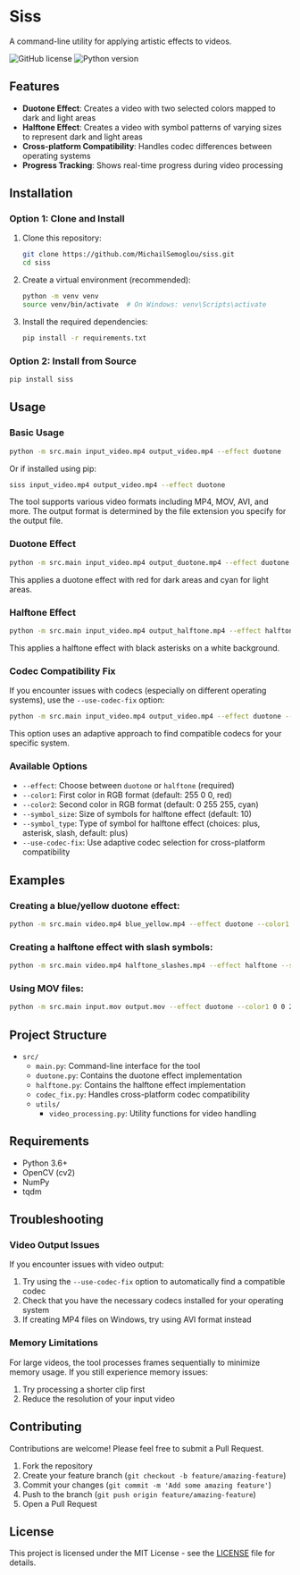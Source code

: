 # Siss

A command-line utility for applying artistic effects to videos.

![GitHub license](https://img.shields.io/github/license/MichailSemoglou/siss)
![Python version](https://img.shields.io/badge/python-3.6%2B-blue)

## Features

- **Duotone Effect**: Creates a video with two selected colors mapped to dark and light areas
- **Halftone Effect**: Creates a video with symbol patterns of varying sizes to represent dark and light areas
- **Cross-platform Compatibility**: Handles codec differences between operating systems
- **Progress Tracking**: Shows real-time progress during video processing

## Installation

### Option 1: Clone and Install

1. Clone this repository:

   ```bash
   git clone https://github.com/MichailSemoglou/siss.git
   cd siss
   ```

2. Create a virtual environment (recommended):
   ```bash
   python -m venv venv
   source venv/bin/activate  # On Windows: venv\Scripts\activate
   ```

3. Install the required dependencies:
   ```bash
   pip install -r requirements.txt
   ```

### Option 2: Install from Source

```bash
pip install siss
```

## Usage

### Basic Usage

```bash
python -m src.main input_video.mp4 output_video.mp4 --effect duotone
```

Or if installed using pip:

```bash
siss input_video.mp4 output_video.mp4 --effect duotone
```

The tool supports various video formats including MP4, MOV, AVI, and more. The output format is determined by the file extension you specify for the output file.

### Duotone Effect

```bash
python -m src.main input_video.mp4 output_duotone.mp4 --effect duotone --color1 255 0 0 --color2 0 255 255
```

This applies a duotone effect with red for dark areas and cyan for light areas.

### Halftone Effect

```bash
python -m src.main input_video.mp4 output_halftone.mp4 --effect halftone --symbol_size 12 --symbol_type asterisk --color1 0 0 0 --color2 255 255 255
```

This applies a halftone effect with black asterisks on a white background.

### Codec Compatibility Fix

If you encounter issues with codecs (especially on different operating systems), use the `--use-codec-fix` option:

```bash
python -m src.main input_video.mp4 output_video.mp4 --effect duotone --use-codec-fix
```

This option uses an adaptive approach to find compatible codecs for your specific system.

### Available Options

- `--effect`: Choose between `duotone` or `halftone` (required)
- `--color1`: First color in RGB format (default: 255 0 0, red)
- `--color2`: Second color in RGB format (default: 0 255 255, cyan)
- `--symbol_size`: Size of symbols for halftone effect (default: 10)
- `--symbol_type`: Type of symbol for halftone effect (choices: plus, asterisk, slash, default: plus)
- `--use-codec-fix`: Use adaptive codec selection for cross-platform compatibility

## Examples

### Creating a blue/yellow duotone effect:

```bash
python -m src.main video.mp4 blue_yellow.mp4 --effect duotone --color1 0 0 255 --color2 255 255 0
```

### Creating a halftone effect with slash symbols:

```bash
python -m src.main video.mp4 halftone_slashes.mp4 --effect halftone --symbol_type slash --symbol_size 15
```

### Using MOV files:

```bash
python -m src.main input.mov output.mov --effect duotone --color1 0 0 255 --color2 255 255 0
```

## Project Structure

- `src/`
  - `main.py`: Command-line interface for the tool
  - `duotone.py`: Contains the duotone effect implementation
  - `halftone.py`: Contains the halftone effect implementation
  - `codec_fix.py`: Handles cross-platform codec compatibility
  - `utils/`
    - `video_processing.py`: Utility functions for video handling

## Requirements

- Python 3.6+
- OpenCV (cv2)
- NumPy
- tqdm

## Troubleshooting

### Video Output Issues

If you encounter issues with video output:

1. Try using the `--use-codec-fix` option to automatically find a compatible codec
2. Check that you have the necessary codecs installed for your operating system
3. If creating MP4 files on Windows, try using AVI format instead

### Memory Limitations

For large videos, the tool processes frames sequentially to minimize memory usage. If you still experience memory issues:

1. Try processing a shorter clip first
2. Reduce the resolution of your input video

## Contributing

Contributions are welcome! Please feel free to submit a Pull Request.

1. Fork the repository
2. Create your feature branch (`git checkout -b feature/amazing-feature`)
3. Commit your changes (`git commit -m 'Add some amazing feature'`)
4. Push to the branch (`git push origin feature/amazing-feature`)
5. Open a Pull Request

## License

This project is licensed under the MIT License - see the [LICENSE](LICENSE) file for details.
